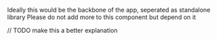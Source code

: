 Ideally this would be the backbone of the app, seperated as standalone library
Please do not add more to this component but depend on it

// TODO make this a better explanation